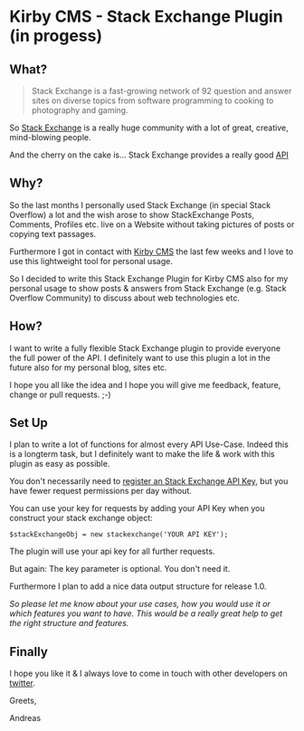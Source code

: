 Kirby CMS - Stack Exchange Plugin (in progess)
==========================

What?
----
> Stack Exchange is a fast-growing network of 92 question and answer sites on diverse topics from software programming to cooking to photography and gaming.

So [Stack Exchange](http://stackexchange.com/) is a really huge community with a lot of great, creative, mind-blowing people.

And the cherry on the cake is… Stack Exchange provides a really good [API](http://api.stackexchange.com/ "Stack Exchange API")

Why?
----
So the last months I personally used Stack Exchange (in special Stack Overflow) a lot and the wish arose to show StackExchange Posts, Comments, Profiles etc. live on a Website without taking pictures of posts or copying text passages.

Furthermore I got in contact with [Kirby CMS](https://github.com/bastianallgeier/kirbycms "Kirby CMS") the last few weeks and I love to use this lightweight tool for personal usage.

So I decided to write this Stack Exchange Plugin for Kirby CMS also for my personal usage to show posts & answers from Stack Exchange (e.g. Stack Overflow Community) to discuss about web technologies etc.

How?
----
I want to write a fully flexible Stack Exchange plugin to provide everyone the full power of the API. I definitely want to use this plugin a lot in the future also for my personal blog, sites etc.

I hope you all like the idea and I hope you will give me feedback, feature, change or pull requests. ;-)

Set Up
-----
I plan to write a lot of functions for almost every API Use-Case. Indeed this is a longterm task, but I definitely want to make the life & work with this plugin as easy as possible.

You don't necessarily need to [register an Stack Exchange API Key](http://stackapps.com/apps/oauth/register), but you have fewer request permissions per day without.

You can use your key for requests by adding your API Key when you construct your stack exchange object:

`$stackExchangeObj = new stackexchange('YOUR API KEY');`

The plugin will use your api key for all further requests.

But again: The key parameter is optional. You don't need it.

Furthermore I plan to add a nice data output structure for release 1.0.

*So please let me know about your use cases, how you would use it or which features you want to have. This would be a really great help to get the right structure and features.*

Finally
-----

I hope you like it & I always love to come in touch with other developers on [twitter](http://www.twitter.com/andi1984).

Greets, 

Andreas



  

